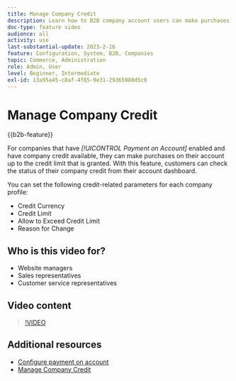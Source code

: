 ```yaml
---
title: Manage Company Credit
description: Learn how to B2B company account users can make purchases on their account up to the credit limit that is granted.
doc-type: feature video
audience: all
activity: use
last-substantial-update: 2023-2-16
feature: Configuration, System, B2B, Companies
topic: Commerce, Administration
role: Admin, User
level: Beginner, Intermediate
exl-id: 13a95a45-c8af-4f85-9e31-29365080d5c0
---
```

# Manage Company Credit

{{b2b-feature}}

For companies that have _[!UICONTROL Payment on Account]_ enabled and have company credit available, they can make purchases on their account up to the credit limit that is granted. With this feature, customers can check the status of their company credit from their account dashboard.

You can set the following credit-related parameters for each company profile:

- Credit Currency
- Credit Limit
- Allow to Exceed Credit Limit
- Reason for Change

## Who is this video for?

- Website managers
- Sales representatives
- Customer service representatives

## Video content

>[!VIDEO](https://video.tv.adobe.com/v/344445?quality=12&learn=on)

## Additional resources

- [Configure payment on account](https://experienceleague.adobe.com/docs/commerce-admin/b2b/enable-basic-features.html#configure-payment-on-account)
- [Manage Company Credit](https://experienceleague.adobe.com/docs/commerce-admin/b2b/companies/credit-company.html)
